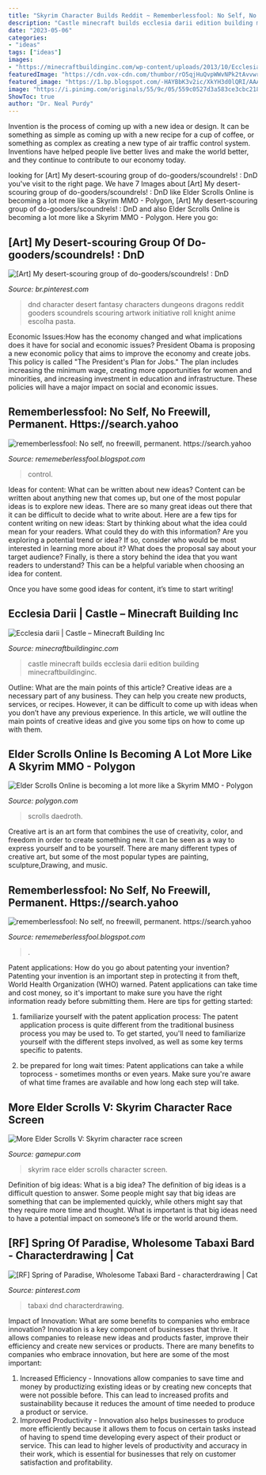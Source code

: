 ```yaml
---
title: "Skyrim Character Builds Reddit ~ Rememberlessfool: No Self, No Freewill, Permanent. Https://search.yahoo"
description: "Castle minecraft builds ecclesia darii edition building minecraftbuildinginc"
date: "2023-05-06"
categories:
- "ideas"
tags: ["ideas"]
images:
- "https://minecraftbuildinginc.com/wp-content/uploads/2013/10/Ecclesia-darii-Minecraft-castle-ideas-5.jpg"
featuredImage: "https://cdn.vox-cdn.com/thumbor/rO5qjHuQvpWWvNPk2tAvvwrMhmk=/34x0:1066x688/1200x800/filters:focal(34x0:1066x688)/cdn.vox-cdn.com/uploads/chorus_image/image/17405899/eso_daedroth.0.jpg"
featured_image: "https://1.bp.blogspot.com/-HAYBbK3v2ic/XkYH3d0lQRI/AAAAAAAAcs8/_KD_mbCuwWEXHLahhLO7eEQY1DWkjA7VQCLcBGAsYHQ/s1600/Untitled442.png"
image: "https://i.pinimg.com/originals/55/9c/05/559c0527d3a583ce3cbc218c57d52f1d.jpg"
ShowToc: true
author: "Dr. Neal Purdy"
---
```



Invention is the process of coming up with a new idea or design. It can be something as simple as coming up with a new recipe for a cup of coffee, or something as complex as creating a new type of air traffic control system. Inventions have helped people live better lives and make the world better, and they continue to contribute to our economy today.

	

		
looking for [Art] My desert-scouring group of do-gooders/scoundrels! : DnD you've visit to the right page. We have 7 Images about [Art] My desert-scouring group of do-gooders/scoundrels! : DnD like Elder Scrolls Online is becoming a lot more like a Skyrim MMO - Polygon, [Art] My desert-scouring group of do-gooders/scoundrels! : DnD and also Elder Scrolls Online is becoming a lot more like a Skyrim MMO - Polygon. Here you go:
		
    
## [Art] My Desert-scouring Group Of Do-gooders/scoundrels! : DnD

<img loading=lazy src="https://i.pinimg.com/originals/55/9c/05/559c0527d3a583ce3cbc218c57d52f1d.jpg" onerror="this.onerror=null;this.src='https://tse3.mm.bing.net/th?id=OIP.PmKMFOJjnYDuW0IlZ3vu-AHaKL&amp;pid=15.1';" alt="[Art] My desert-scouring group of do-gooders/scoundrels! : DnD">

_Source: br.pinterest.com_

>dnd character desert fantasy characters dungeons dragons reddit gooders scoundrels scouring artwork initiative roll knight anime escolha pasta. 

	

Economic Issues:How has the economy changed and what implications does it have for social and economic issues?
President Obama is proposing a new economic policy that aims to improve the economy and create jobs. This policy is called "The President's Plan for Jobs." The plan includes increasing the minimum wage, creating more opportunities for women and minorities, and increasing investment in education and infrastructure. These policies will have a major impact on social and economic issues.

    
## Rememberlessfool: No Self, No Freewill, Permanent. Https://search.yahoo

<img loading=lazy src="https://1.bp.blogspot.com/-HAYBbK3v2ic/XkYH3d0lQRI/AAAAAAAAcs8/_KD_mbCuwWEXHLahhLO7eEQY1DWkjA7VQCLcBGAsYHQ/s1600/Untitled442.png" onerror="this.onerror=null;this.src='https://tse4.mm.bing.net/th?id=OIP.KXKWTlzs8CA09vgtM0qoUQHaEK&amp;pid=15.1';" alt="rememberlessfool: No self, no freewill, permanent. https://search.yahoo">

_Source: rememeberlessfool.blogspot.com_

>control. 

	

Ideas for content: What can be written about new ideas?
Content can be written about anything new that comes up, but one of the most popular ideas is to explore new ideas. There are so many great ideas out there that it can be difficult to decide what to write about. Here are a few tips for content writing on new ideas:
Start by thinking about what the idea could mean for your readers. What could they do with this information? Are you exploring a potential trend or idea? If so, consider who would be most interested in learning more about it? What does the proposal say about your target audience? Finally, is there a story behind the idea that you want readers to understand? This can be a helpful variable when choosing an idea for content.

Once you have some good ideas for content, it’s time to start writing!

    
## Ecclesia Darii | Castle – Minecraft Building Inc

<img loading=lazy src="https://minecraftbuildinginc.com/wp-content/uploads/2013/10/Ecclesia-darii-Minecraft-castle-ideas-5.jpg" onerror="this.onerror=null;this.src='https://tse2.mm.bing.net/th?id=OIP.-jAwmqifOG67jv4Vvq5hcAHaEK&amp;pid=15.1';" alt="Ecclesia darii | Castle – Minecraft Building Inc">

_Source: minecraftbuildinginc.com_

>castle minecraft builds ecclesia darii edition building minecraftbuildinginc. 

	

Outline: What are the main points of this article?
Creative ideas are a necessary part of any business. They can help you create new products, services, or recipes. However, it can be difficult to come up with ideas when you don’t have any previous experience. In this article, we will outline the main points of creative ideas and give you some tips on how to come up with them.

    
## Elder Scrolls Online Is Becoming A Lot More Like A Skyrim MMO - Polygon

<img loading=lazy src="https://cdn.vox-cdn.com/thumbor/rO5qjHuQvpWWvNPk2tAvvwrMhmk=/34x0:1066x688/1200x800/filters:focal(34x0:1066x688)/cdn.vox-cdn.com/uploads/chorus_image/image/17405899/eso_daedroth.0.jpg" onerror="this.onerror=null;this.src='https://tse2.mm.bing.net/th?id=OIP.sHVTVOuAPUztkpfOchWo-AHaE8&amp;pid=15.1';" alt="Elder Scrolls Online is becoming a lot more like a Skyrim MMO - Polygon">

_Source: polygon.com_

>scrolls daedroth. 

	

Creative art is an art form that combines the use of creativity, color, and freedom in order to create something new. It can be seen as a way to express yourself and to be yourself. There are many different types of creative art, but some of the most popular types are painting, sculpture,Drawing, and music.

    
## Rememberlessfool: No Self, No Freewill, Permanent. Https://search.yahoo

<img loading=lazy src="https://1.bp.blogspot.com/-zu5t-tgKz3E/XhZ2qnQ8HLI/AAAAAAAAb-k/TMpe39lJPCkq2VV7RhUjypssQEEl728jgCLcBGAsYHQ/s320/Untitled154.png" onerror="this.onerror=null;this.src='https://tse4.mm.bing.net/th?id=OIP.RoRzbXYz2PHJSCUhtWhEhAAAAA&amp;pid=15.1';" alt="rememberlessfool: No self, no freewill, permanent. https://search.yahoo">

_Source: rememeberlessfool.blogspot.com_

>. 

	

Patent applications: How do you go about patenting your invention?
Patenting your invention is an important step in protecting it from theft, World Health Organization (WHO) warned. Patent applications can take time and cost money, so it's important to make sure you have the right information ready before submitting them. Here are tips for getting started:
1. familiarize yourself with the patent application process: The patent application process is quite different from the traditional business process you may be used to. To get started, you'll need to familiarize yourself with the different steps involved, as well as some key terms specific to patents.



2. be prepared for long wait times: Patent applications can take a while toprocess - sometimes months or even years. Make sure you're aware of what time frames are available and how long each step will take.



    
## More Elder Scrolls V: Skyrim Character Race Screen

<img loading=lazy src="https://www.gamepur.com/files/imagepicker/6/Argonian_Male.jpg" onerror="this.onerror=null;this.src='https://tse4.mm.bing.net/th?id=OIP.ns5QD5yx1tolsmojinK3qAHaEK&amp;pid=15.1';" alt="More Elder Scrolls V: Skyrim character race screen">

_Source: gamepur.com_

>skyrim race elder scrolls character screen. 

	

Definition of big ideas: What is a big idea?
The definition of big ideas is a difficult question to answer. Some people might say that big ideas are something that can be implemented quickly, while others might say that they require more time and thought. What is important is that big ideas need to have a potential impact on someone’s life or the world around them.

    
## [RF] Spring Of Paradise, Wholesome Tabaxi Bard - Characterdrawing | Cat

<img loading=lazy src="https://i.pinimg.com/originals/a9/6b/3b/a96b3b141aaf5938641507d7e8b2b054.jpg" onerror="this.onerror=null;this.src='https://tse4.mm.bing.net/th?id=OIP.yDwdOyps_1SoTNptKbYpfwHaLH&amp;pid=15.1';" alt="[RF] Spring of Paradise, Wholesome Tabaxi Bard - characterdrawing | Cat">

_Source: pinterest.com_

>tabaxi dnd characterdrawing. 

	

Impact of Innovation: What are some benefits to companies who embrace innovation?
Innovation is a key component of businesses that thrive. It allows companies to release new ideas and products faster, improve their efficiency and create new services or products. There are many benefits to companies who embrace innovation, but here are some of the most important: 
1. Increased Efficiency - Innovations allow companies to save time and money by productizing existing ideas or by creating new concepts that were not possible before. This can lead to increased profits and sustainability because it reduces the amount of time needed to produce a product or service. 
2. Improved Productivity - Innovation also helps businesses to produce more efficiently because it allows them to focus on certain tasks instead of having to spend time developing every aspect of their product or service. This can lead to higher levels of productivity and accuracy in their work, which is essential for businesses that rely on customer satisfaction and profitability.

